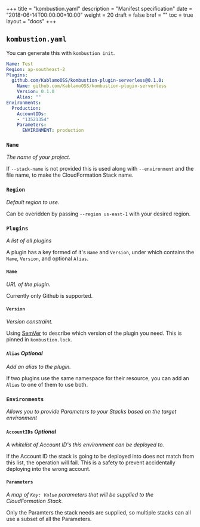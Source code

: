 +++
title = "kombustion.yaml"
description = "Manifest specification"
date = "2018-06-14T00:00:00+10:00"
weight = 20
draft = false
bref = ""
toc = true
layout = "docs"
+++


## `kombustion.yaml`

You can generate this with `kombustion init`.

```yaml
Name: Test
Region: ap-southeast-2
Plugins:
  github.com/KablamoOSS/kombustion-plugin-serverless@0.1.0:
    Name: github.com/KablamoOSS/kombustion-plugin-serverless
    Version: 0.1.0
    Alias: ""
Environments:
  Production:
    AccountIDs:
    - "13521354"
    Parameters:
      ENVIRONMENT: production
```

### `Name`

_The name of your project._

If `--stack-name` is not provided this is used along with `--environment` and the file name, to make the CloudFormation Stack name.

### `Region`

_Default region to use._

Can be overidden by passing `--region us-east-1` with your desired region.

### `Plugins`

_A list of all plugins_

A plugin has a key formed of it's `Name` and `Version`, under which contains the `Name`, `Version`, and optional `Alias`.

#### `Name`

_URL of the plugin._

Currently only Github is supported.

#### `Version`

_Version constraint._

Using [SemVer](https://semver.org) to describe which version of the plugin you need. This is pinned in `kombustion.lock`.

#### `Alias` _Optional_

_Add an alias to the plugin._

If two plugins use the same namespace for their resource, you can add an `Alias` to one of them to use both.

### `Environments`

_Allows you to provide Parameters to your Stacks based on the target environment_

#### `AccountIDs` _Optional_

_A whitelist of Account ID's this environment can be deployed to._

If the Account ID the stack is going to be deployed into does not match from this list, the operation will fail. This
is a safety to prevent accidentally deploying into the wrong account.

#### `Parameters`

_A map of `Key: Value` parameters that will be supplied to the CloudFormation Stack._

Only the Paramters the stack needs are supplied, so multiple stacks can all use a subset of all the Parameters.
